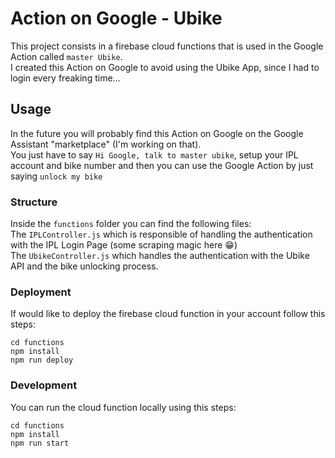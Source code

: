 # Action on Google - Ubike

This project consists in a firebase cloud functions that is used in the Google Action called `master Ubike`. <br />
I created this Action on Google to avoid using the Ubike App, since I had to login every freaking time...

## Usage
In the future you will probably find this Action on Google on the Google Assistant "marketplace" (I'm working on that). <br />
You just have to say `Hi Google, talk to master ubike`, setup your IPL account and bike number and then you can use
the Google Action by just saying `unlock my bike`

### Structure
Inside the `functions` folder you can find the following files: <br />
The `IPLController.js` which is responsible of handling the authentication with the IPL Login Page (some scraping magic here 😁)   
The `UbikeController.js` which handles the authentication with the Ubike API and the bike unlocking process. <br />

### Deployment
If would like to deploy the firebase cloud function in your account follow this steps:
```
cd functions
npm install
npm run deploy
```

### Development
You can run the cloud function locally using this steps:
```
cd functions
npm install
npm run start
```
